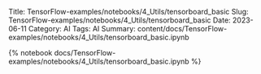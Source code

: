 Title: TensorFlow-examples/notebooks/4_Utils/tensorboard_basic
Slug: TensorFlow-examples/notebooks/4_Utils/tensorboard_basic
Date: 2023-06-11
Category: AI
Tags: AI
Summary: content/docs/TensorFlow-examples/notebooks/4_Utils/tensorboard_basic.ipynb

{% notebook docs/TensorFlow-examples/notebooks/4_Utils/tensorboard_basic.ipynb %}
